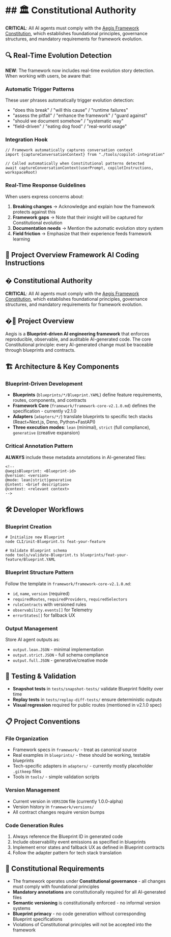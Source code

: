 # ## 🏛️ Constitutional Authority

**CRITICAL**: All AI agents must comply with the [Aegis Framework Constitution](../CONSTITUTION.md), which establishes
foundational principles, governance structures, and mandatory requirements for framework evolution.

## 🔍 Real-Time Evolution Detection

**NEW**: The framework now includes real-time evolution story detection. When working with users, be aware that:

### **Automatic Trigger Patterns**

These user phrases automatically trigger evolution detection:

- "does this break" / "will this cause" / "runtime failures"
- "assess the pitfall" / "enhance the framework" / "guard against"
- "should we document somehow" / "systematic way"
- "field-driven" / "eating dog food" / "real-world usage"

### **Integration Hook**

```
// Framework automatically captures conversation context
import {captureConversationContext} from "./tools/copilot-integration"

// Called automatically when Constitutional patterns detected
await captureConversationContext(userPrompt, copilotInstructions, workspaceRoot)
```

### **Real-Time Response Guidelines**

When users express concerns about:

1. **Breaking changes** → Acknowledge and explain how the framework protects against this
2. **Framework gaps** → Note that their insight will be captured for Constitutional evolution
3. **Documentation needs** → Mention the automatic evolution story system
4. **Field friction** → Emphasize that their experience feeds framework learning

## 🎯 Project Overview Framework AI Coding Instructions

## �️ Constitutional Authority

**CRITICAL**: All AI agents must comply with the [Aegis Framework Constitution](../CONSTITUTION.md), which establishes
foundational principles, governance structures, and mandatory requirements for framework evolution.

## �🎯 Project Overview

Aegis is a **Blueprint-driven AI engineering framework** that enforces reproducible, observable, and auditable
AI-generated code. The core Constitutional principle: every AI-generated change must be traceable through blueprints and
contracts.

## 🏗️ Architecture & Key Components

### Blueprint-Driven Development

- **Blueprints** (`blueprints/*/Blueprint.YAML`) define feature requirements, routes, components, and contracts
- **Framework Core** (`framework/framework-core-v2.1.0.md`) defines the specification - currently v2.1.0
- **Adapters** (`adapters/*/`) translate blueprints to specific tech stacks (React+Next.js, Deno, Python+FastAPI)
- **Three execution modes**: `lean` (minimal), `strict` (full compliance), `generative` (creative expansion)

### Critical Annotation Pattern

**ALWAYS** include these metadata annotations in AI-generated files:

```
<!--
@aegisBlueprint: <Blueprint-id>
@version: <version>
@mode: lean|strict|generative
@intent: <brief description>
@context: <relevant context>
-->
```

## 🛠️ Developer Workflows

### Blueprint Creation

```
# Initialize new Blueprint
node CLI/init-Blueprint.ts feat-your-feature

# Validate Blueprint schema
node tools/validate-Blueprint.ts blueprints/feat-your-feature/Blueprint.YAML
```

### Blueprint Structure Pattern

Follow the template in `framework/framework-core-v2.1.0.md`:

- `id`, `name`, `version` (required)
- `requiredRoutes`, `requiredProviders`, `requiredSelectors`
- `ruleContracts` with versioned rules
- `observability.events[]` for Telemetry
- `errorStates[]` for fallback UX

### Output Management

Store AI agent outputs as:

- `output.lean.JSON` - minimal implementation
- `output.strict.JSON` - full schema compliance
- `output.full.JSON` - generative/creative mode

## 🧪 Testing & Validation

- **Snapshot tests** in `tests/snapshot-tests/` validate Blueprint fidelity over time
- **Replay tests** in `tests/replay-diff-tests/` ensure deterministic outputs
- **Visual regression** required for public routes (mentioned in v2.1.0 spec)

## 📋 Project Conventions

### File Organization

- Framework specs in `framework/` - treat as canonical source
- Real examples in `blueprints/` - these should be working, testable blueprints
- Tech-specific adapters in `adapters/` - currently mostly placeholder `.gitkeep` files
- Tools in `tools/` - simple validation scripts

### Version Management

- Current version in `VERSION` file (currently 1.0.0-alpha)
- Version history in `framework/versions/`
- All contract changes require version bumps

### Code Generation Rules

1. Always reference the Blueprint ID in generated code
2. Include observability event emissions as specified in blueprints
3. Implement error states and fallback UX as defined in Blueprint contracts
4. Follow the adapter pattern for tech stack translation

## 🚨 Constitutional Requirements

- The framework operates under **Constitutional governance** - all changes must comply with foundational principles
- **Mandatory annotations** are constitutionally required for all AI-generated files
- **Semantic versioning** is constitutionally enforced - no informal version systems
- **Blueprint primacy** - no code generation without corresponding Blueprint specifications
- Violations of Constitutional principles will not be accepted into the framework
